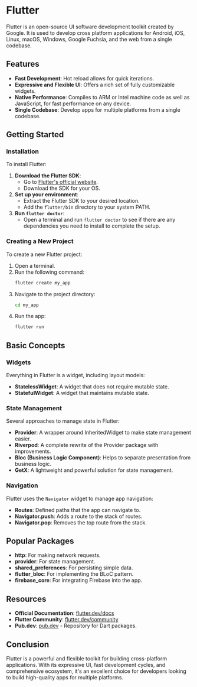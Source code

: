 # Flutter

Flutter is an open-source UI software development toolkit created by Google. It is used to develop cross platform applications for Android, iOS, Linux, macOS, Windows, Google Fuchsia, and the web from a single codebase.

## Features

- **Fast Development**: Hot reload allows for quick iterations.
- **Expressive and Flexible UI**: Offers a rich set of fully customizable widgets.
- **Native Performance**: Compiles to ARM or Intel machine code as well as JavaScript, for fast performance on any device.
- **Single Codebase**: Develop apps for multiple platforms from a single codebase.

## Getting Started

### Installation

To install Flutter:

1. **Download the Flutter SDK**:
    - Go to [Flutter's official website](https://flutter.dev).
    - Download the SDK for your OS.
2. **Set up your environment**:
    - Extract the Flutter SDK to your desired location.
    - Add the `flutter/bin` directory to your system PATH.
3. **Run `flutter doctor`**:
    - Open a terminal and run `flutter doctor` to see if there are any dependencies you need to install to complete the setup.

### Creating a New Project

To create a new Flutter project:

1. Open a terminal.
2. Run the following command:
    ```sh
    flutter create my_app
    ```
3. Navigate to the project directory:
    ```sh
    cd my_app
    ```
4. Run the app:
    ```sh
    flutter run
    ```

## Basic Concepts

### Widgets

Everything in Flutter is a widget, including layout models:

- **StatelessWidget**: A widget that does not require mutable state.
- **StatefulWidget**: A widget that maintains mutable state.

### State Management

Several approaches to manage state in Flutter:

- **Provider**: A wrapper around InheritedWidget to make state management easier.
- **Riverpod**: A complete rewrite of the Provider package with improvements.
- **Bloc (Business Logic Component)**: Helps to separate presentation from business logic.
- **GetX**: A lightweight and powerful solution for state management.

### Navigation

Flutter uses the `Navigator` widget to manage app navigation:

- **Routes**: Defined paths that the app can navigate to.
- **Navigator.push**: Adds a route to the stack of routes.
- **Navigator.pop**: Removes the top route from the stack.

## Popular Packages

- **http**: For making network requests.
- **provider**: For state management.
- **shared_preferences**: For persisting simple data.
- **flutter_bloc**: For implementing the BLoC pattern.
- **firebase_core**: For integrating Firebase into the app.

## Resources

- **Official Documentation**: [flutter.dev/docs](https://flutter.dev/docs)
- **Flutter Community**: [flutter.dev/community](https://flutter.dev/community)
- **Pub.dev**: [pub.dev](https://pub.dev) - Repository for Dart packages.

## Conclusion

Flutter is a powerful and flexible toolkit for building cross-platform applications. With its expressive UI, fast development cycles, and comprehensive ecosystem, it's an excellent choice for developers looking to build high-quality apps for multiple platforms.

